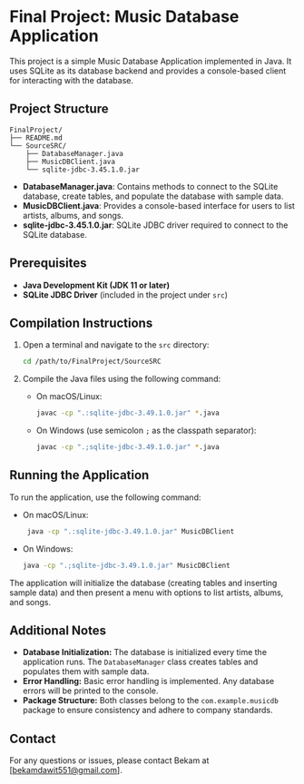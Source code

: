 # Final Project: Music Database Application

This project is a simple Music Database Application implemented in Java. It uses SQLite as its database backend and provides a console-based client for interacting with the database.

## Project Structure

```
FinalProject/
├── README.md
└── SourceSRC/
    ├── DatabaseManager.java
    ├── MusicDBClient.java
    └── sqlite-jdbc-3.45.1.0.jar
```

- **DatabaseManager.java**: Contains methods to connect to the SQLite database, create tables, and populate the database with sample data.
- **MusicDBClient.java**: Provides a console-based interface for users to list artists, albums, and songs.
- **sqlite-jdbc-3.45.1.0.jar**: SQLite JDBC driver required to connect to the SQLite database.

## Prerequisites

- **Java Development Kit (JDK 11 or later)**
- **SQLite JDBC Driver** (included in the project under `src`)

## Compilation Instructions

1. Open a terminal and navigate to the `src` directory:

   ```bash
   cd /path/to/FinalProject/SourceSRC
   ```

2. Compile the Java files using the following command:

   - On macOS/Linux:
     ```bash
     javac -cp ".:sqlite-jdbc-3.49.1.0.jar" *.java
     ```
   - On Windows (use semicolon `;` as the classpath separator):
     ```bash
     javac -cp ".;sqlite-jdbc-3.49.1.0.jar" *.java
     ```

## Running the Application

To run the application, use the following command:

- On macOS/Linux:
  ```bash
   java -cp ".:sqlite-jdbc-3.49.1.0.jar" MusicDBClient                    
  ```
- On Windows:
  ```bash
  java -cp ".;sqlite-jdbc-3.49.1.0.jar" MusicDBClient
  ```

The application will initialize the database (creating tables and inserting sample data) and then present a menu with options to list artists, albums, and songs.

## Additional Notes

- **Database Initialization:** The database is initialized every time the application runs. The `DatabaseManager` class creates tables and populates them with sample data.
- **Error Handling:** Basic error handling is implemented. Any database errors will be printed to the console.
- **Package Structure:** Both classes belong to the `com.example.musicdb` package to ensure consistency and adhere to company standards.

## Contact

For any questions or issues, please contact Bekam at [bekamdawit551@gmail.com].
